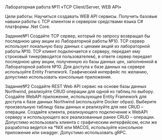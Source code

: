 Лабораторная работа №11
«TCP Client/Server, WEB API»

Цели работы:
Научиться создавать WEB API сервисы.
Получить базовые навыки работы с TCP клиентом и сервером средствами языка C# платформы .Net Core.


Задание№1
Создайте TCP сервер, который по запросу возвращал бы последнюю цену акции из Лабораторной работы №10.
TCP сервер использует локальную базу данных с ценами акций из лабораторной работы №10.
TCP клиент подключается к серверу, передает ему строковый тикер(вводится пользователем), в ответе сервер передает последнюю цену акции, полученную из базы
 данных цен, заполненной в Лабораторной работе №10.
Для доступа к базе данных на сервере используйте Entity Framework. Графический интерфейс по желанию, допустимо использовать консольные приложения.

Задание№2
Создайте REST Web API сервис на основе базы данных Northwind, реализуйте CRUD операции для одной из таблиц по выбору.
Создайте WebAPI приложение, использующее Entity Framework для доступа к базе данных Northwind (используйте Docker образ).
Выберите произвольную таблицу базы данных и реализуйте для нее CRUD – операции.
Создайте клиента, реализующего подключение к WebAPI серверу и использующего все реализованные ранее CRUD – операции.
Допустимо использовать клиента с графическим интерфейсом, если же разработка ведется на *NIX или MACOS, используйте консольное приложение или swagger. Допустимо использовать gRPC.
